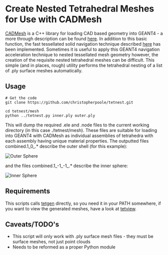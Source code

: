 Create Nested Tetrahedral Meshes for Use with CADMesh
=====================================================

[CADMesh](http://code.google.com/p/cadmesh/) is a C++ library for loading CAD based geometry into GEANT4 - a more through description can be found [here](http://eprints.qut.edu.au/53299/).
In addition to this basic function, the fast tessellated solid navigation technique described [here](http://eprints.qut.edu.au/52696/) has been implemented.
Sometimes it is useful to apply this GEANT4 navigation acceleration technique to nested tessellated mesh geometry however, the creation of the requisite nested tetrahedral meshes can be difficult.
This simple (and in places, rough) utility performs the tetrahedral nesting of a list of .ply surface meshes automatically.

Usage
-----
    # Get the code
    git clone https://github.com/christopherpoole/tetnest.git

    cd tetnest/mesh
    python ../tetnest.py inner.ply outer.ply

This will dump the required .ele and .node files to the current working directory (in this case ./tetnest/mesh).
These files are suitable for loading into GEANT4 with CADMesh as individual assemblies of tetrahedra with each assembly having unique material properties.
The outputted files combined.1\_0\_.\* describe the outer shell (for this example):

![Outer Sphere](https://raw.github.com/christopherpoole/tetnest/master/example/outer.png)

and the files combined.1\_-1\_-1\_.\* describe the inner sphere:

![Inner Sphere](https://raw.github.com/christopherpoole/tetnest/master/example/inner.png)

Requirements
------------

This scripts calls [tetgen](http://tetgen.berlios.de/) directly, so you need it in your PATH somewhere, if you want to view the generated meshes, have a look at [tetview](http://tetgen.berlios.de/tetview.html).

Caveats/TODO's
-------

* This script will only work with .ply surface mesh files - they must be surface meshes, not just point clouds
* Needs to be reformed as a proper Python module
